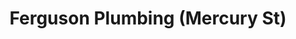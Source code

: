 ---
title: "Ferguson Plumbing (Mercury St)"
url: /san-diego/ferguson-plumbing-mercury-st/
shop: Baustoffe
---